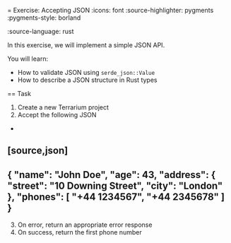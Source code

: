 = Exercise: Accepting JSON
:icons: font
:source-highlighter: pygments
:pygments-style: borland

:source-language: rust

In this exercise, we will implement a simple JSON API.

You will learn:

* How to validate JSON using `serde_json::Value`
* How to describe a JSON structure in Rust types

== Task

1. Create a new Terrarium project
2. Accept the following JSON
+
[source,json]
----
{
    "name": "John Doe",
    "age": 43,
    "address": {
        "street": "10 Downing Street",
        "city": "London"
    },
    "phones": [
        "+44 1234567",
        "+44 2345678"
    ]
}
----
3. On error, return an appropriate error response
4. On success, return the first phone number
